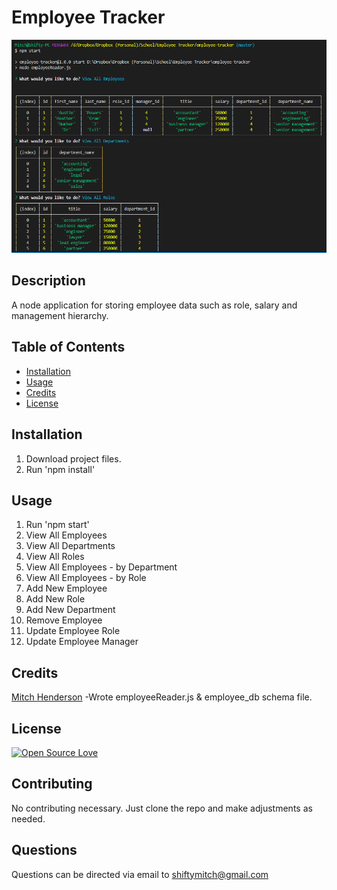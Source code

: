 # Employee Tracker

![](./assets/img/employeetracker2.png)

## Description

A node application for storing employee data such as role, salary and management hierarchy.

## Table of Contents

* [Installation](#installation)
* [Usage](#usage)
* [Credits](#credits)
* [License](#license)

## Installation

1. Download project files.
2. Run 'npm install'

## Usage

1. Run 'npm start'
2. View All Employees
3. View All Departments
4. View All Roles
5. View All Employees - by Department
6. View All Employees - by Role
7. Add New Employee
8. Add New Role
9. Add New Department
10. Remove Employee
11. Update Employee Role
12. Update Employee Manager

## Credits

[Mitch Henderson](https://shiftymitch.github.io/portfolio/2)
-Wrote employeeReader.js & employee_db schema file.

## License

[![Open Source Love](https://badges.frapsoft.com/os/v1/open-source.svg?v=103)](https://github.com/ellerbrock/open-source-badges/)

## Contributing

No contributing necessary. Just clone the repo and make adjustments as needed.

## Questions

Questions can be directed via email to shiftymitch@gmail.com